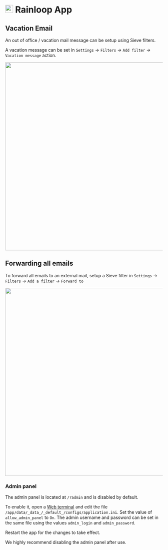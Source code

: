 # <img src="/img/rainloop-logo.png" width="25px"> Rainloop App

## Vacation Email

An out of office / vacation mail message can be setup using Sieve filters.

A vacation message can be set in `Settings` -> `Filters` -> `Add filter` -> `Vacation message` action.

<center>
<img src="/img/email-vacation-message.png" class="shadow" width="600px">
</center>

## Forwarding all emails

To forward all emails to an external mail, setup a Sieve filter in
`Settings` -> `Filters` -> `Add a filter` -> `Forward to`

<center>
<img src="/img/forward-all-emails.png" class="shadow" width="600px">
</center>

### Admin panel

The admin panel is located at `/?admin` and is disabled by default.

To enable it, open a [Web terminal](/documentation/apps/#web-terminal)
and edit the file `/app/data/_data_/_default_/configs/application.ini`.
Set the value of `allow_admin_panel` to `On`. The admin username and
password can be set in the same file using the values `admin_login`
and `admin_password`.

Restart the app for the changes to take effect.

We highly recommend disabling the admin panel after use.

